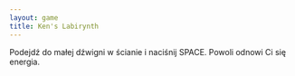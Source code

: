 ```yaml
---
layout: game
title: Ken's Labirynth
---
```


Podejdź do małej dźwigni w ścianie i naciśnij SPACE. Powoli odnowi Ci 
się 
energia.
